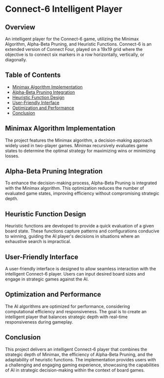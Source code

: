 # Connect-6 Intelligent Player

## Overview

An intelligent player for the Connect-6 game, utilizing the Minimax Algorithm, Alpha-Beta Pruning, and Heuristic Functions. Connect-6 is an extended version of Connect Four, played on a 19x19 grid where the objective is to connect six markers in a row horizontally, vertically, or diagonally.

## Table of Contents

- [Minimax Algorithm Implementation](#minimax-algorithm-implementation)
- [Alpha-Beta Pruning Integration](#alpha-beta-pruning-integration)
- [Heuristic Function Design](#heuristic-function-design)
- [User-Friendly Interface](#user-friendly-interface)
- [Optimization and Performance](#optimization-and-performance)
- [Conclusion](#conclusion)

## Minimax Algorithm Implementation

The project features the Minimax algorithm, a decision-making approach widely used in two-player games. Minimax recursively evaluates game states to determine the optimal strategy for maximizing wins or minimizing losses.

## Alpha-Beta Pruning Integration

To enhance the decision-making process, Alpha-Beta Pruning is integrated with the Minimax algorithm. This optimization reduces the number of evaluated game states, improving efficiency without compromising strategic depth.

## Heuristic Function Design

Heuristic functions are developed to provide a quick evaluation of a given board state. These functions capture patterns and configurations conducive to winning, guiding the AI player's decisions in situations where an exhaustive search is impractical.

## User-Friendly Interface

A user-friendly interface is designed to allow seamless interaction with the intelligent Connect-6 player. Users can input desired board sizes and engage in strategic games against the AI.

## Optimization and Performance

The AI algorithms are optimized for performance, considering computational efficiency and responsiveness. The goal is to create an intelligent player that balances strategic depth with real-time responsiveness during gameplay.

## Conclusion

This project delivers an intelligent Connect-6 player that combines the strategic depth of Minimax, the efficiency of Alpha-Beta Pruning, and the adaptability of heuristic functions. The implementation provides users with a challenging and engaging gaming experience, showcasing the capabilities of AI in strategic decision-making within the context of board games.
